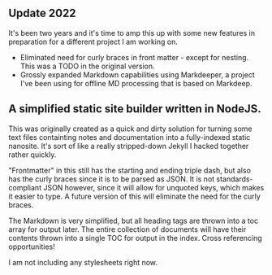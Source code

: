 ## Update 2022

It's been two years and it's time to amp this up with some new features in preparation for a different project I am working on.

* Eliminated need for curly braces in front matter - except for nesting. This was a TODO in the original version.
* Grossly expanded Markdown capabilities using Markdeeper, a project I've been using for offline MD processing that is based on Markdeep.


## A simplified static site builder written in NodeJS.


This was originally created as a quick and dirty solution for turning some text files containting notes and documentation into a fully-indexed static nanosite.
It's sort of like a really stripped-down Jekyll I hacked together rather quickly.


"Frontmatter" in this still has the starting and ending triple dash, but also has the curly braces since it is to be parsed as JSON. It is not standards-compliant JSON however, since it will allow for unquoted keys, which makes it easier to type. A future version of this will eliminate the need for the curly braces.


The Markdown is very simplified, but all heading tags are thrown into a toc array for output later. The entire collection of documents will have their contents thrown into a single TOC for output in the index. Cross referencing opportunities!


I am not including any stylesheets right now.

